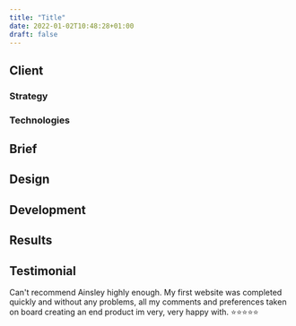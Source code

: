 ```yaml
---
title: "Title"
date: 2022-01-02T10:48:28+01:00
draft: false
---
```


## Client


### Strategy


### Technologies


## Brief


## Design


## Development


## Results


## Testimonial
Can't recommend Ainsley highly enough. My first website was completed quickly and without any problems, all my comments
and preferences taken on board creating an end product im very, very happy with. ⭐⭐⭐⭐⭐
